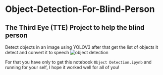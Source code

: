 # Object-Detection-For-Blind-Person

## The Third Eye (TTE) Project to help the blind person

Detect objects in an image using YOLOV3 after that get the list of objects it detect and convert it to speech
![object detection](https://lh3.googleusercontent.com/proxy/HTIPnIsQVNNyaXHFUOMRVTokCrmdDEtqjsZ1FAkuX2bAx94lQ8cYHN2LxzX9XBXlZ2vUoNcHFjRFOHsGpivJWHTKUpXIIB9_rCXXP73EXrTBuvUeB0kmeqOVNS2hw2CHAgyfACXBWavW0X7ABDMOOTfXtWaLBJs)

For that you have only to get this notebook ``` Object Detection.ipynb ``` and running for your self, I hope it worked well for all of you!
